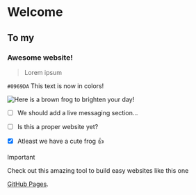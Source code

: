 # Welcome

## To my

### Awesome website!




>Lorem ipsum



`#0969DA` This text is now in colors!



![Here is a brown frog to brighten your day!](https://encrypted-tbn0.gstatic.com/images?q=tbn:ANd9GcTc4V1zVZ4JIwHYdXvK3FBD2XiA0ess_vmuWw&s)


- [ ] We should add a live messaging section...
- [ ] Is this a proper website yet?
- [x] Atleast we have a cute frog :+1:


> [!IMPORTANT]
> Check out this amazing tool to build easy websites like this one

[GitHub Pages](https://pages.github.com/).


